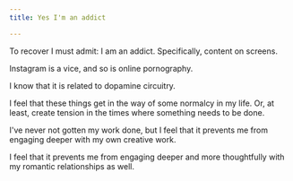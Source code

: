 ```yaml
---
title: Yes I'm an addict

---
```


To recover I must admit: I am an addict. Specifically, content on screens.

Instagram is a vice, and so is online pornography. 

I know that it is related to dopamine circuitry.

I feel that these things get in the way of some normalcy in my life. Or, at least, create tension in the times where something needs to be done.

I've never not gotten my work done, but I feel that it prevents me from engaging deeper with my own creative work.

I feel that it prevents me from engaging deeper and more thoughtfully with my romantic relationships as well.